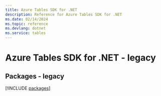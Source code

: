 ```yaml
---
title: Azure Tables SDK for .NET
description: Reference for Azure Tables SDK for .NET
ms.date: 02/14/2024
ms.topic: reference
ms.devlang: dotnet
ms.service: tables
---
```

# Azure Tables SDK for .NET - legacy
## Packages - legacy
[!INCLUDE [packages](tables-index.md)]